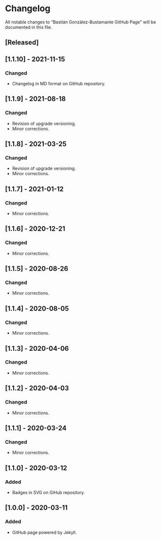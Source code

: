 # Changelog
All notable changes to "Bastián González-Bustamante GitHub Page" will be documented in this file.

## [Released]

## [1.1.10] - 2021-11-15
### Changed
- Changelog in MD format on GitHub repository.

## [1.1.9] - 2021-08-18
### Changed
- Revision of upgrade versioning.
- Minor corrections.

## [1.1.8] - 2021-03-25
### Changed
- Revision of upgrade versioning.
- Minor corrections.

## [1.1.7] - 2021-01-12
### Changed
- Minor corrections.

## [1.1.6] - 2020-12-21
### Changed
- Minor corrections.

## [1.1.5] - 2020-08-26
### Changed
- Minor corrections.

## [1.1.4] - 2020-08-05
### Changed
- Minor corrections.

## [1.1.3] - 2020-04-06
### Changed
- Minor corrections.

## [1.1.2] - 2020-04-03
### Changed
- Minor corrections.

## [1.1.1] - 2020-03-24
### Changed
- Minor corrections.

## [1.1.0] - 2020-03-12
### Added
- Badges in SVG on GiHub repository.

## [1.0.0] - 2020-03-11
### Added
- GitHub page powered by Jekyll.